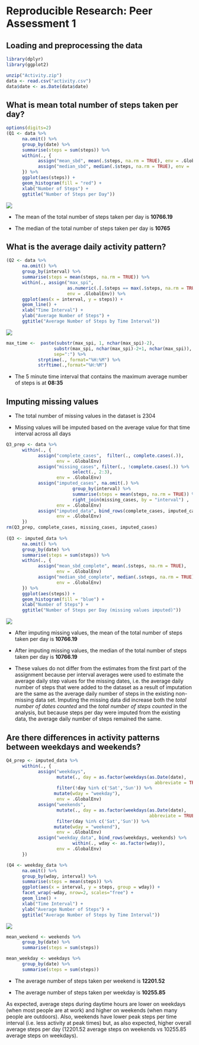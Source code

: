 # Reproducible Research: Peer Assessment 1


## Loading and preprocessing the data




```r
library(dplyr)
library(ggplot2)

unzip("Activity.zip")
data <- read.csv("activity.csv")
data$date <- as.Date(data$date)
```



## What is mean total number of steps taken per day?


```r
options(digits=2)
(Q1 <- data %>% 
      na.omit() %>%
      group_by(date) %>%
      summarise(steps = sum(steps)) %>%
      within(., {
            assign("mean_sbd", mean(.$steps, na.rm = TRUE), env = .GlobalEnv)
            assign("median_sbd", median(.$steps, na.rm = TRUE), env = .GlobalEnv)
      }) %>%
      ggplot(aes(steps)) + 
      geom_histogram(fill = "red") +
      xlab("Number of Steps") + 
      ggtitle("Number of Steps per Day"))
```

![](PA1_template_files/figure-html/section_1-1.png) 

- The mean of the total number of steps taken per day is **10766.19**   
      
- The median of the total number of steps taken per day is **10765**




## What is the average daily activity pattern?


```r
(Q2 <- data %>% 
      na.omit() %>%
      group_by(interval) %>% 
      summarise(steps = mean(steps, na.rm = TRUE)) %>%
      within(., assign("max_spi", 
                       as.numeric(.[.$steps == max(.$steps, na.rm = TRUE), 1]), 
                       env = .GlobalEnv)) %>%
      ggplot(aes(x = interval, y = steps)) + 
      geom_line() +
      xlab("Time Interval") + 
      ylab("Average Number of Steps") +
      ggtitle("Average Number of Steps by Time Interval"))
```

![](PA1_template_files/figure-html/section_2-1.png) 

```r
max_time <-  paste(substr(max_spi, 1, nchar(max_spi)-2),
                  substr(max_spi, nchar(max_spi)-2+1, nchar(max_spi)), 
                  sep=":") %>%
            strptime(., format="%H:%M") %>%
            strftime(.,format="%H:%M")
```

- The 5 minute time interval that contains the maximum average number of steps is at **08:35** 



## Imputing missing values

- The total number of missing values in the dataset is 2304

- Missing values will be imputed based on the average value for that time interval across all days


```r
Q3_prep <- data %>% 
      within(., {
            assign("complete_cases",  filter(., complete.cases(.)), 
                   env = .GlobalEnv)
            assign("missing_cases", filter(., !complete.cases(.)) %>%  
                         select(., 2:3), 
                   env = .GlobalEnv) 
            assign("imputed_cases", na.omit(.) %>%
                         group_by(interval) %>% 
                         summarise(steps = mean(steps, na.rm = TRUE)) %>%
                         right_join(missing_cases, by = "interval") , 
                   env = .GlobalEnv)
            assign("imputed_data", bind_rows(complete_cases, imputed_cases),
                   env = .GlobalEnv)
      }) 
rm(Q3_prep, complete_cases, missing_cases, imputed_cases)
      
(Q3 <- imputed_data %>%
      na.omit() %>%
      group_by(date) %>%
      summarise(steps = sum(steps)) %>%
      within(., {
            assign("mean_sbd_complete", mean(.$steps, na.rm = TRUE), 
                   env = .GlobalEnv)
            assign("median_sbd_complete", median(.$steps, na.rm = TRUE), 
                   env = .GlobalEnv)
      }) %>%
      ggplot(aes(steps)) + 
      geom_histogram(fill = "blue") +
      xlab("Number of Steps") + 
      ggtitle("Number of Steps per Day (missing values imputed)"))
```

![](PA1_template_files/figure-html/section_3-1.png) 

- After imputing missing values, the mean of the total number of steps taken per day is **10766.19**  
      
- After imputing missing values, the median of the total number of steps taken per day is **10766.19**

- These values do not differ from the estimates from the first part of the assignment because per interval averages were used to estimate the average daily step values for the missing dates, i.e. the average daily number of steps that were added to the dataset as a result of imputation are the same as the average daily number of steps in the existing non-missing data set.  Imputing the missing data did increase both the *total number of dates counted* and the *total number of steps counted* in the analysis, but because steps per day were imputed from the existing data, the average daily number of steps remained the same.



## Are there differences in activity patterns between weekdays and weekends?


```r
Q4_prep <- imputed_data %>%
      within(., {
            assign("weekdays",  
                   mutate(., day = as.factor(weekdays(as.Date(date), 
                                                        abbreviate = TRUE))) %>%
                   filter(!day %in% c('Sat','Sun')) %>%
                  mutate(wday = "weekday"),
                   env = .GlobalEnv)
            assign("weekends", 
                   mutate(., day = as.factor(weekdays(as.Date(date), 
                                                      abbreviate = TRUE))) %>%
                   filter(day %in% c('Sat','Sun')) %>%  
                  mutate(wday = "weekend"),
                   env = .GlobalEnv) 
            assign("weekday_data", bind_rows(weekdays, weekends) %>%
                         within(., wday <- as.factor(wday)),
                   env = .GlobalEnv)
      }) 

(Q4 <- weekday_data %>%
      na.omit() %>%
      group_by(wday, interval) %>%
      summarise(steps = mean(steps)) %>%
      ggplot(aes(x = interval, y = steps, group = wday)) + 
      facet_wrap(~wday, nrow=2, scales="free") +
      geom_line() +
      xlab("Time Interval") + 
      ylab("Average Number of Steps") +
      ggtitle("Average Number of Steps by Time Interval"))
```

![](PA1_template_files/figure-html/section_4-1.png) 

```r
mean_weekend <- weekends %>%
      group_by(date) %>%
      summarise(steps = sum(steps))

mean_weekday <- weekdays %>%
      group_by(date) %>%
      summarise(steps = sum(steps))
```


- The average number of steps taken per weekend is **12201.52**  
      
- The average number of steps taken per weekday is **10255.85**

As expected, average steps during daytime hours are lower on weekdays (when most people are at work) and higher on weekends (when many people are outdoors).  Also, weekends have lower peak steps per time interval (i.e. less activity at peak times) but, as also expected, higher overall average steps per day (12201.52 average steps on weekends vs 10255.85 average steps on weekdays).

